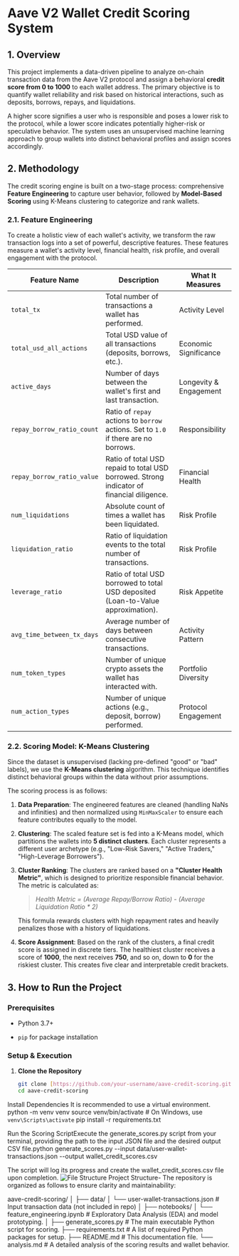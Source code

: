 # Aave V2 Wallet Credit Scoring System

## 1. Overview

This project implements a data-driven pipeline to analyze on-chain transaction data from the Aave V2 protocol and assign a behavioral **credit score from 0 to 1000** to each wallet address. The primary objective is to quantify wallet reliability and risk based on historical interactions, such as deposits, borrows, repays, and liquidations.

A higher score signifies a user who is responsible and poses a lower risk to the protocol, while a lower score indicates potentially higher-risk or speculative behavior. The system uses an unsupervised machine learning approach to group wallets into distinct behavioral profiles and assign scores accordingly.

## 2. Methodology

The credit scoring engine is built on a two-stage process: comprehensive **Feature Engineering** to capture user behavior, followed by **Model-Based Scoring** using K-Means clustering to categorize and rank wallets.

### 2.1. Feature Engineering

To create a holistic view of each wallet's activity, we transform the raw transaction logs into a set of powerful, descriptive features. These features measure a wallet's activity level, financial health, risk profile, and overall engagement with the protocol.

| Feature Name               | Description                                                                                             | What It Measures         |
|----------------------------|---------------------------------------------------------------------------------------------------------|--------------------------|
| `total_tx`                 | Total number of transactions a wallet has performed.                                                    | Activity Level           |
| `total_usd_all_actions`    | Total USD value of all transactions (deposits, borrows, etc.).                                          | Economic Significance    |
| `active_days`              | Number of days between the wallet's first and last transaction.                                         | Longevity & Engagement   |
| `repay_borrow_ratio_count` | Ratio of `repay` actions to `borrow` actions. Set to `1.0` if there are no borrows.                     | Responsibility           |
| `repay_borrow_ratio_value` | Ratio of total USD repaid to total USD borrowed. Strong indicator of financial diligence.               | Financial Health         |
| `num_liquidations`         | Absolute count of times a wallet has been liquidated.                                                   | Risk Profile             |
| `liquidation_ratio`        | Ratio of liquidation events to the total number of transactions.                                        | Risk Profile             |
| `leverage_ratio`           | Ratio of total USD borrowed to total USD deposited (Loan-to-Value approximation).                       | Risk Appetite            |
| `avg_time_between_tx_days` | Average number of days between consecutive transactions.                                                | Activity Pattern         |
| `num_token_types`          | Number of unique crypto assets the wallet has interacted with.                                          | Portfolio Diversity      |
| `num_action_types`         | Number of unique actions (e.g., deposit, borrow) performed.                                             | Protocol Engagement      |


### 2.2. Scoring Model: K-Means Clustering

Since the dataset is unsupervised (lacking pre-defined "good" or "bad" labels), we use the **K-Means clustering** algorithm. This technique identifies distinct behavioral groups within the data without prior assumptions.

The scoring process is as follows:

1. **Data Preparation**: The engineered features are cleaned (handling NaNs and infinities) and then normalized using `MinMaxScaler` to ensure each feature contributes equally to the model.

2. **Clustering**: The scaled feature set is fed into a K-Means model, which partitions the wallets into **5 distinct clusters**. Each cluster represents a different user archetype (e.g., "Low-Risk Savers," "Active Traders," "High-Leverage Borrowers").

3. **Cluster Ranking**: The clusters are ranked based on a **"Cluster Health Metric"**, which is designed to prioritize responsible financial behavior. The metric is calculated as:

   > *Health Metric = (Average Repay/Borrow Ratio) - (Average Liquidation Ratio \* 2)*

   This formula rewards clusters with high repayment rates and heavily penalizes those with a history of liquidations.

4. **Score Assignment**: Based on the rank of the clusters, a final credit score is assigned in discrete tiers. The healthiest cluster receives a score of **1000**, the next receives **750**, and so on, down to **0** for the riskiest cluster. This creates five clear and interpretable credit brackets.

## 3. How to Run the Project

### Prerequisites

* Python 3.7+

* `pip` for package installation

### Setup & Execution

1. **Clone the Repository**

   ```bash
   git clone [https://github.com/your-username/aave-credit-scoring.git](https://github.com/Nihal108-bi/Aave-V2-DeFi-Credit-Scoring-System.git)
   cd aave-credit-scoring
Install Dependencies It is recommended to use a virtual environment. python -m venv venv
source venv/bin/activate  # On Windows, use `venv\Scripts\activate`
pip install -r requirements.txt

Run the Scoring ScriptExecute the generate_scores.py script from your terminal, providing the path to the input JSON file and the desired output CSV file.python generate_scores.py --input data/user-wallet-transactions.json --output wallet_credit_scores.csv

The script will log its progress and create the wallet_credit_scores.csv file upon completion.
![File Structure](file_str.png)
Project Structure- The repository is organized as follows to ensure clarity and maintainability:

aave-credit-scoring/
│
├── data/
│   └── user-wallet-transactions.json   # Input transaction data (not included in repo)
│
├── notebooks/
│   └── feature_engineering.ipynb       # Exploratory Data Analysis (EDA) and model prototyping.
│
├── generate_scores.py                  # The main executable Python script for scoring.
├── requirements.txt                    # A list of required Python packages for setup.
├── README.md                           # This documentation file.
└── analysis.md                         # A detailed analysis of the scoring results and wallet behavior.

